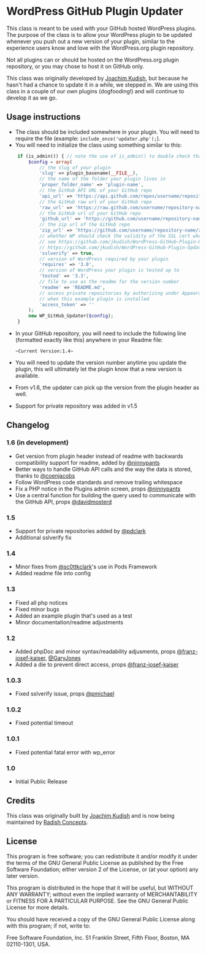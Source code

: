 # WordPress GitHub Plugin Updater

This class is meant to be used with your GitHub hosted WordPress plugins. The purpose of the class is to allow your WordPress plugin to be updated whenever you push out a new version of your plugin, similar to the experience users know and love with the WordPress.org plugin repository.

Not all plugins can or should be hosted on the WordPress.org plugin repository, or you may chose to host it on GitHub only.

This class was originally developed by [Joachim Kudish](https://github.com/jkudish), but because he hasn't had a chance to update it in a while, we stepped in. We are using this class in a couple of our own plugins (dogfooding!) and will continue to develop it as we go.

## Usage instructions
* The class should be included somewhere in your plugin. You will need to require the file (example: `include_once('updater.php');`).
* You will need to initialize the class using something similar to this:

```php
	if (is_admin()) { // note the use of is_admin() to double check that this is happening in the admin
		$config = array(
			// the slug of your plugin
			'slug' => plugin_basename(__FILE__),
			// the name of the folder your plugin lives in
			'proper_folder_name' => 'plugin-name',
			// the GitHub API URL of your GitHub repo
			'api_url' => 'https://api.github.com/repos/username/repository-name',
			// the GitHub raw url of your GitHub repo
			'raw_url' => 'https://raw.github.com/username/repository-name/master',
			// the GitHub url of your GitHub repo
			'github_url' => 'https://github.com/username/repository-name',
			// the zip url of the GitHub repo
			'zip_url' => 'https://github.com/username/repository-name/zipball/master',
			// whether WP should check the validity of the SSL cert when getting an update,
			// see https://github.com/jkudish/WordPress-GitHub-Plugin-Updater/issues/2 and
			// https://github.com/jkudish/WordPress-GitHub-Plugin-Updater/issues/4 for details
			'sslverify' => true,
			// version of WordPress required by your plugin
			'requires' => '3.0',
			// version of WordPress your plugin is tested up to
			'tested' => '3.3',
			// file to use as the readme for the version number
			'readme' => 'README.md',
			// access private repositories by authorizing under Appearance > GitHub Updates
			// when this example plugin is installed
			'access_token' => ''
		);
		new WP_GitHub_Updater($config);
	}
```

* In your GitHub repository, you will need to include the following line (formatted exactly like this) anywhere in your Readme file:

	`~Current Version:1.4~`

* You will need to update the version number anytime you update the plugin, this will ultimately let the plugin know that a new version is available.

* From v1.6, the updater can pick up the version from the plugin header as well.

* Support for private repository was added in v1.5

## Changelog

### 1.6 (in development)
* Get version from plugin header instead of readme with backwards compatibility support for readme, added by [@ninnypants](https://github.com/ninnypants)
* Better ways to handle GitHub API calls and the way the data is stored, thanks to [@coenjacobs](https://github.com/coenjacobs)
* Follow WordPress code standards and remove trailing whitespace
* Fix a PHP notice in the Plugins admin screen, props [@ninnypants](https://github.com/ninnypants)
* Use a central function for building the query used to communicate with the GitHub API, props [@davidmosterd](https://github.com/davidmosterd)


### 1.5
* Support for private repositories added by [@pdclark](http://profiles.wordpress.org/pdclark)
* Additional sslverify fix

### 1.4
* Minor fixes from [@sc0ttkclark](https://github.com/sc0ttkclark)'s use in Pods Framework
* Added readme file into config

### 1.3
* Fixed all php notices
* Fixed minor bugs
* Added an example plugin that's used as a test
* Minor documentation/readme adjustments

### 1.2
* Added phpDoc and minor syntax/readability adjusments, props [@franz-josef-kaiser](https://github.com/franz-josef-kaiser), [@GaryJones](https://github.com/GaryJones)
* Added a die to prevent direct access, props [@franz-josef-kaiser](https://github.com/franz-josef-kaiser)

### 1.0.3
* Fixed sslverify issue, props [@pmichael](https://github.com/pmichael)

### 1.0.2
* Fixed potential timeout

### 1.0.1
* Fixed potential fatal error with wp_error

### 1.0
* Initial Public Release

## Credits
This class was originally built by [Joachim Kudish](http://jkudish.com "Joachim Kudish") and is now being maintained by [Radish Concepts](http://www.radishconcepts.com/).

## License
This program is free software; you can redistribute it and/or modify it under the terms of the GNU General Public License as published by the Free Software Foundation; either version 2 of the License, or (at your option) any later version.

This program is distributed in the hope that it will be useful, but WITHOUT ANY WARRANTY; without even the implied warranty of MERCHANTABILITY or FITNESS FOR A PARTICULAR PURPOSE.  See the GNU General Public License for more details.

You should have received a copy of the GNU General Public License along with this program; if not, write to:

Free Software Foundation, Inc.
51 Franklin Street, Fifth Floor,
Boston, MA
02110-1301, USA.
